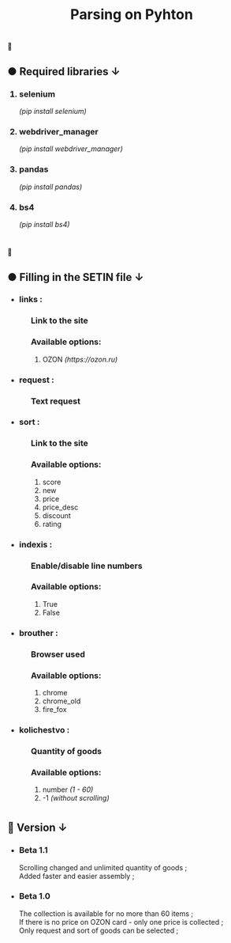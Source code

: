 <p></p>
<h1 align="center">Parsing on Pyhton</h1>

<h1></h1>
<p>
  💾
</p>

<h2>● Required libraries ↓</h2>
<ol>
  <h3><li>selenium</b></h3> <em>(pip install selenium)</em></li> 
  <h3><li><b>webdriver_manager</b></h3> <em>(pip install webdriver_manager)</em></li>
  <h3><li><b>pandas</b></h3> <em>(pip install pandas)</em></li>
  <h3><li><b>bs4</b></h3> <em>(pip install bs4)</em></li>
</ol>

<h1></h1>
<h1></h1>
<p>
  📝
</p>

<h2>● Filling in the <b>SETIN</b> file ↓</h2>
<ul>
  <li><h3>links :</h3>
  <ul>
    <h3>Link to the site</h3>
    <p></p>
    <h3>Available options:</h3>
    <ol>
      <li>OZON   <em>(https://ozon.ru)</em></li>
    </ol>
  </ul></li>
  
  <li><h3>request :</h3>
  <ul>
    <h3>Text request</h3>
  </ul></li>
  
  <li><h3>sort :</h3>
  <ul>
    <h3>Link to the site</h3>
    <p></p>
    <h3>Available options:</h3>
    <ol>
      <li>score</li>
      <li>new</li>
      <li>price</li>
      <li>price_desc</li>
      <li>discount</li>
      <li>rating</li>
    </ol>
  </ul></li>

  <li><h3>indexis :</h3>
  <ul>
    <p><h3>Enable/disable line numbers</h3></p>
    <p></p>
    <h3>Available options:</h3>
    <ol>
      <li>True</li>
      <li>False</li>
    </ol>
  </ul></li>

  <li><h3>brouther :</h3>
  <ul>
    <p><h3>Browser used</h3></p>
    <p></p>
    <h3>Available options:</h3>
    <ol>
      <li>chrome</li>
      <li>chrome_old</li>
      <li>fire_fox</li>
    </ol>
  </ul></li>

  <li><h3>kolichestvo :</h3>
  <ul>
    <p><h3>Quantity of goods</h3></p>
    <p></p>
    <h3>Available options:</h3>
    <ol>
      <li>number   <em>(1 - 60)</em></li>
      <li>-1   <em>(without scrolling)</em></li>
    </ol>
  </ul></li>
</ul>

<h1></h1>
<h1></h1>
<p></p>

<h2>📌 Version ↓</h2>
<ul>
  <li><h3>Beta 1.1</h3></li>
  <p>
    Scrolling changed and unlimited quantity of goods ;<br/>
    Added faster and easier assembly ;
  </p>
  
  <li><h3>Beta 1.0</h3></li>
  <p>
    The collection is available for no more than 60 items ;<br/>
    If there is no price on OZON card - only one price is collected ;<br/>
    Only request and sort of goods can be selected ;
  </p>
</ul>
